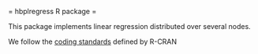 
= hbplregress R package =

This package implements linear regression distributed over several nodes.

We follow the [coding standards](https://cran.r-project.org/manuals.html#R-exts) defined by R-CRAN
